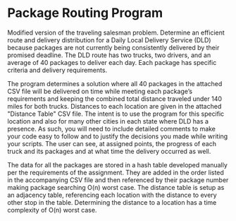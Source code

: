 # Package Routing Program

Modified version of the traveling salesman problem. Determine an efficient route and delivery distribution for a Daily Local Delivery Service (DLD) because packages are not currently being consistently delivered by their promised deadline. The DLD route has two trucks, two drivers, and an average of 40 packages to deliver each day. Each package has specific criteria and delivery requirements.

The program determines a solution where all 40 packages in the attached CSV file will be delivered on time while meeting each package’s requirements and keeping the combined total distance traveled under 140 miles for both trucks. Distances to each location are given in the attached "Distance Table" CSV file. The intent is to use the program for this specific location and also for many other cities in each state where DLD has a presence. As such, you will need to include detailed comments to make your code easy to follow and to justify the decisions you made while writing your scripts. The user can see, at assigned points, the progress of each truck and its packages and at what time the delivery occurred as well.

The data for all the packages are stored in a hash table developed manually per the requirements of the assignment. They are added in the order listed in the accompanying CSV file and then referenced by their package number making package searching O(n) worst case. The distance table is setup as an adjacency table, referencing each location with the distance to every other stop in the table. Determining the distance to a location has a time complexity of O(n) worst case.

